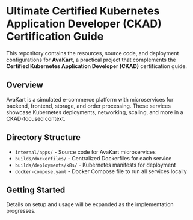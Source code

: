 # Ultimate Certified Kubernetes Application Developer (CKAD) Certification Guide

This repository contains the resources, source code, and deployment configurations for **AvaKart**, a practical project that complements the **Certified Kubernetes Application Developer (CKAD)** certification guide.

## Overview

AvaKart is a simulated e-commerce platform with microservices for backend, frontend, storage, and order processing. These services showcase Kubernetes deployments, networking, scaling, and more in a CKAD-focused context.

## Directory Structure

- `internal/apps/` - Source code for AvaKart microservices
- `builds/dockerfiles/` - Centralized Dockerfiles for each service
- `builds/deployments/k8s/` - Kubernetes manifests for deployment
- `docker-compose.yaml` - Docker Compose file to run all services locally

## Getting Started

Details on setup and usage will be expanded as the implementation progresses.
